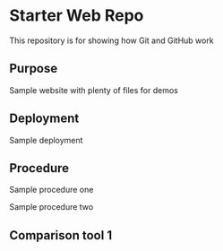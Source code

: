 # Starter Web Repo

This repository is for showing how Git and GitHub work

## Purpose

Sample website with plenty of files for demos

## Deployment

Sample deployment

## Procedure

Sample procedure one

Sample procedure two


## Comparison tool 1
